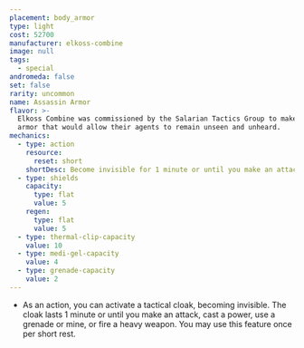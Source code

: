 ```yaml
---
placement: body_armor
type: light
cost: 52700
manufacturer: elkoss-combine
image: null
tags:
  - special
andromeda: false
set: false
rarity: uncommon
name: Assassin Armor
flavor: >-
  Elkoss Combine was commissioned by the Salarian Tactics Group to make a set of
  armor that would allow their agents to remain unseen and unheard.
mechanics:
  - type: action
    resource:
      reset: short
    shortDesc: Become invisible for 1 minute or until you make an attack, cast a power, use a grenade or mine, or fire a heavy weapon.
  - type: shields
    capacity:
      type: flat
      value: 5
    regen:
      type: flat
      value: 5
  - type: thermal-clip-capacity
    value: 10
  - type: medi-gel-capacity
    value: 4
  - type: grenade-capacity
    value: 2
---
```

- As an action, you can activate a tactical cloak, becoming invisible. The cloak lasts 1 minute or
until you make an attack, cast a power, use a grenade or mine, or fire a heavy weapon. You may use
this feature once per short rest.
